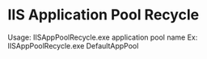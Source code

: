 # IIS Application Pool Recycle

  Usage: IISAppPoolRecycle.exe application pool name
     Ex: IISAppPoolRecycle.exe DefaultAppPool
